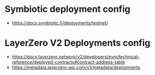 # Symbiotic deployment config

- https://docs.symbiotic.fi/deployments/testnet/

# LayerZero V2 Deployments config

- https://docs.layerzero.network/v2/developers/evm/technical-reference/deployed-contracts#contract-address-table
- https://metadata.layerzero-api.com/v1/metadata/deployments

